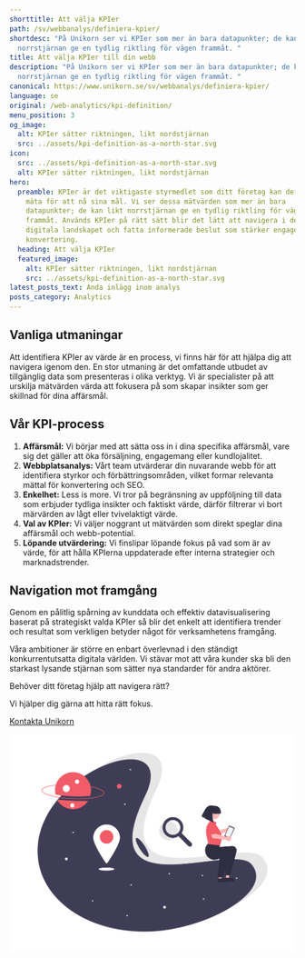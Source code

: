 ```yaml
---
shorttitle: Att välja KPIer
path: /sv/webbanalys/definiera-kpier/
shortdesc: "På Unikorn ser vi KPIer som mer än bara datapunkter; de kan likt
  norrstjärnan ge en tydlig riktling för vägen frammåt. "
title: Att välja KPIer till din webb
description: "På Unikorn ser vi KPIer som mer än bara datapunkter; de kan likt
  norrstjärnan ge en tydlig riktling för vägen frammåt. "
canonical: https://www.unikorn.se/sv/webbanalys/definiera-kpier/
language: se
original: /web-analytics/kpi-definition/
menu_position: 3
og_image:
  alt: KPIer sätter riktningen, likt nordstjärnan
  src: ../assets/kpi-definition-as-a-north-star.svg
icon:
  src: ../assets/kpi-definition-as-a-north-star.svg
  alt: KPIer sätter riktningen, likt nordstjärnan
hero:
  preamble: KPIer är det viktigaste styrmedlet som ditt företag kan definiera och
    mäta för att nå sina mål. Vi ser dessa mätvärden som mer än bara
    datapunkter; de kan likt norrstjärnan ge en tydlig riktling för vägen
    frammåt. Används KPIer på rätt sätt blir det lätt att navigera i det
    digitala landskapet och fatta informerade beslut som stärker engagemang och
    konvertering.
  heading: Att välja KPIer
  featured_image:
    alt: KPIer sätter riktningen, likt nordstjärnan
    src: ../assets/kpi-definition-as-a-north-star.svg
latest_posts_text: Anda inlägg inom analys
posts_category: Analytics
---
```

## Vanliga utmaningar

Att identifiera KPIer av värde är en process, vi finns här för att hjälpa dig att navigera igenom den. En stor utmaning är det omfattande utbudet av tillgänglig data som presenteras i olika verktyg. Vi är specialister på att urskilja mätvärden värda att fokusera på som skapar insikter som ger skillnad för dina affärsmål.

## Vår KPI-process

1. **Affärsmål:** Vi börjar med att sätta oss in i dina specifika affärsmål, vare sig det gäller att öka försäljning, engagemang eller kundlojalitet.
2. **Webbplatsanalys:** Vårt team utvärderar din nuvarande webb för att identifiera styrkor och förbättringsområden, vilket formar relevanta mättal för konvertering och SEO.
3. **Enkelhet:** Less is more. Vi tror på begränsning av uppföljning till data som erbjuder tydliga insikter och faktiskt värde, därför filtrerar vi bort märvärden av lågt eller tvivelaktigt värde.
4. **Val av KPIer:** Vi väljer noggrant ut mätvärden som direkt speglar dina affärsmål och webb-potential.
5. **Löpande utvärdering:** Vi finslipar löpande fokus på vad som är av värde, för att hålla KPIerna uppdaterade efter interna strategier och marknadstrender.

## N﻿avigation mot framgång

Genom en pålitlig spårning av kunddata och effektiv datavisualisering baserat på strategiskt valda KPIer så blir det enkelt att identifiera trender och resultat som verkligen betyder något för verksamhetens framgång. 

Våra ambitioner är större en enbart överlevnad i den ständigt konkurrentutsatta digitala världen. Vi stävar mot att våra kunder ska bli den starkast lysande stjärnan som sätter nya standarder för andra aktörer.

Behöver ditt företag hjälp att navigera rätt?

Vi hjälper dig gärna att hitta rätt fokus.

[Kontakta Unikorn](https://www.unikorn.se/sv/kontakt/)

![KPI navigation](../assets/kpi-navigation.png "KPI navigation")